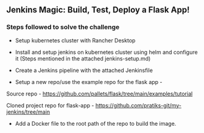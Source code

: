 ## Jenkins Magic: Build, Test, Deploy a Flask App!


### Steps followed to solve the challenge  

- Setup kubernetes cluster with Rancher Desktop
- Install and setup jenkins on kubernetes cluster using helm and configure it (Steps mentioned in the attached jenkins-setup.md)
- Create a Jenkins pipeline with the attached Jenkinsfile

- Setup a new repo/use the example repo for the flask app - 

Source repo - https://github.com/pallets/flask/tree/main/examples/tutorial

Cloned project repo for flask-app - https://github.com/pratiks-git/my-jenkins/tree/main

- Add a Docker file to the root path of the repo to build the image.





